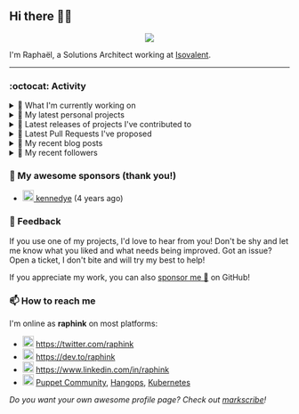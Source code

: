 ## Hi there 👋🏼


<p align="center">
  <a href="https://github.com/ryo-ma/github-profile-trophy"><img src="https://github-profile-trophy.vercel.app/?username=raphink&theme=darkhub&margin-w=15&margin-h=15&no-frame=true&column=5"/></a>
</p>


I'm Raphaël, a Solutions Architect working at [Isovalent](https://github.com/isovalent).

<hr />


### :octocat: Activity

<details>
<summary>👷 What I'm currently working on</summary>

- [isovalent/instruqt-go](https://github.com/isovalent/instruqt-go) - A Go library for the Instruqt API (today)
- [raphink/divisor-knight](https://github.com/raphink/divisor-knight) - A game to practice finding divisors (1 day ago)
- [raphink/dotfiles](https://github.com/raphink/dotfiles) -  (1 week ago)
- [raphink/juanita](https://github.com/raphink/juanita) -  (1 month ago)
- [cilium/cilium](https://github.com/cilium/cilium) - eBPF-based Networking, Security, and Observability (3 months ago)
</details>

<details>
<summary>🌱 My latest personal projects</summary>

- [raphink/divisor-knight](https://github.com/raphink/divisor-knight) - A game to practice finding divisors
- [raphink/juanita](https://github.com/raphink/juanita) - 
- [raphink/picomo](https://github.com/raphink/picomo) - 
- [raphink/js-test](https://github.com/raphink/js-test) - 
- [raphink/book-template](https://github.com/raphink/book-template) - book-template
</details>

<details>
<summary>🔭 Latest releases of projects I've contributed to</summary>

- [cilium/cilium-cli](https://github.com/cilium/cilium-cli) ([v0.16.18](https://github.com/cilium/cilium-cli/releases/tag/v0.16.18), 6 days ago) - CLI to install, manage &amp; troubleshoot Kubernetes clusters running Cilium
- [cilium/cilium](https://github.com/cilium/cilium) ([v1.17.0-pre.0](https://github.com/cilium/cilium/releases/tag/v1.17.0-pre.0), 3 weeks ago) - eBPF-based Networking, Security, and Observability
- [cilium/starwars-docker](https://github.com/cilium/starwars-docker) ([v2.0](https://github.com/cilium/starwars-docker/releases/tag/v2.0), 11 months ago) - Deathstar as a Service
</details>

<details>
<summary>🔨 Latest Pull Requests I've proposed</summary>

- [Add coverage workflow](https://github.com/isovalent/instruqt-go/pull/1) on [isovalent/instruqt-go](https://github.com/isovalent/instruqt-go) (today)
</details>

<details>
<summary>📜 My recent blog posts</summary>

- [Towards a Modular DevOps Stack](https://dev.to/camptocamp-ops/towards-a-modular-devops-stack-257c) (2 years ago)
- [A 15-year Puppet Journey](https://dev.to/raphink/a-15-year-puppet-journey-4o39) (2 years ago)
- [How to allow dynamic Terraform Provider Configuration](https://dev.to/camptocamp-ops/how-to-allow-dynamic-terraform-provider-configuration-20ik) (3 years ago)
- [March Cloud Native Romandie Meetup](https://dev.to/camptocamp-ops/march-cloud-native-romandie-meetup-o2f) (3 years ago)
- [Immutability &amp; loose coupling: a match made in heaven](https://dev.to/camptocamp-ops/immutability-loose-coupling-a-match-made-in-heaven-37kl) (3 years ago)
</details>

<details>
<summary>👥 My recent followers</summary>

- [<img src="https://avatars.githubusercontent.com/u/22192242?v=4" height="20"/> saintdle](https://github.com/saintdle)
- [<img src="https://avatars.githubusercontent.com/u/107572090?u=2ab285e31d2c0f709a3cb77c9055789805817e9b&amp;v=4" height="20"/> AudMonte01](https://github.com/AudMonte01)
- [<img src="https://avatars.githubusercontent.com/u/88345999?u=7551b77ece4e1e25b96f45c32b4b653d47ae8b81&amp;v=4" height="20"/> lumbrjx](https://github.com/lumbrjx)
- [<img src="https://avatars.githubusercontent.com/u/111011613?u=cb0e69146ac4d0dfbd847f1d81beb3a05d370672&amp;v=4" height="20"/> LMbakop](https://github.com/LMbakop)
- [<img src="https://avatars.githubusercontent.com/u/38990435?u=7769b0abb84131dc1dbb5aee838c3b3f8b0dfe8d&amp;v=4" height="20"/> hu8813](https://github.com/hu8813)
</details>


### 💚 My awesome sponsors (thank you!)

- [<img src="https://avatars.githubusercontent.com/u/1110127?v=4" height="20"/> kennedye](https://github.com/kennedye) (4 years ago)


### 💬 Feedback

If you use one of my projects, I'd love to hear from you!
Don't be shy and let me know what you liked and what needs being improved.
Got an issue? Open a ticket, I don't bite and will try my best to help!

If you appreciate my work, you can also [sponsor me 💚](https://github.com/sponsors/raphink) on GitHub!


### 📫 How to reach me

I'm online as **raphink** on most platforms:

- <img src="https://raw.githubusercontent.com/FortAwesome/Font-Awesome/master/svgs/brands/twitter.svg" width="20" alt="Twitter" /> https://twitter.com/raphink
- <img src="https://raw.githubusercontent.com/FortAwesome/Font-Awesome/master/svgs/brands/dev.svg" width="20" alt="Blog" /> https://dev.to/raphink
- <img src="https://raw.githubusercontent.com/FortAwesome/Font-Awesome/master/svgs/brands/linkedin.svg" width="20" alt="LinkedIn" /> https://www.linkedin.com/in/raphink
- <img src="https://raw.githubusercontent.com/FortAwesome/Font-Awesome/master/svgs/brands/slack.svg" width="20" alt="Slack" /> [Puppet Community](https://slack.puppet.com/), [Hangops](https://signup.hangops.com/), [Kubernetes](https://slack.k8s.io/)

*Do you want your own awesome profile page? Check out [markscribe](https://github.com/muesli/markscribe)!*
